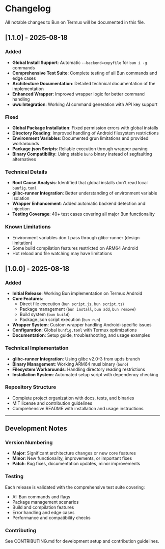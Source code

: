 # Changelog

All notable changes to Bun on Termux will be documented in this file.

## [1.1.0] - 2025-08-18

### Added
- **Global Install Support**: Automatic `--backend=copyfile` for `bun i -g` commands
- **Comprehensive Test Suite**: Complete testing of all Bun commands and edge cases
- **Architecture Documentation**: Detailed technical documentation of the implementation
- **Enhanced Wrapper**: Improved wrapper logic for better command handling
- **uwu Integration**: Working AI command generation with API key support

### Fixed
- **Global Package Installation**: Fixed permission errors with global installs
- **Directory Reading**: Improved handling of Android filesystem restrictions
- **Environment Variables**: Documented grun limitations and provided workarounds
- **Package.json Scripts**: Reliable execution through wrapper parsing
- **Binary Compatibility**: Using stable `buno` binary instead of segfaulting alternatives

### Technical Details
- **Root Cause Analysis**: Identified that global installs don't read local `bunfig.toml`
- **glibc-runner Integration**: Better understanding of environment variable isolation
- **Wrapper Enhancement**: Added automatic backend detection and injection
- **Testing Coverage**: 40+ test cases covering all major Bun functionality

### Known Limitations
- Environment variables don't pass through glibc-runner (design limitation)
- Some build compilation features restricted on ARM64 Android
- Hot reload and file watching may have limitations

## [1.0.0] - 2025-08-18

### Added
- **Initial Release**: Working Bun implementation on Termux Android
- **Core Features**:
  - Direct file execution (`bun script.js`, `bun script.ts`)
  - Package management (`bun install`, `bun add`, `bun remove`)
  - Build system (`bun build`)
  - Package.json script execution (`bun run`)
- **Wrapper System**: Custom wrapper handling Android-specific issues
- **Configuration**: Global `bunfig.toml` with Termux optimizations
- **Documentation**: Setup guide, troubleshooting, and usage examples

### Technical Implementation
- **glibc-runner Integration**: Using glibc v2.0-3 from upds branch
- **Binary Management**: Working ARM64 musl binary (`buno`)
- **Filesystem Workarounds**: Handling directory reading restrictions
- **Installation System**: Automated setup script with dependency checking

### Repository Structure
- Complete project organization with docs, tests, and binaries
- MIT license and contribution guidelines
- Comprehensive README with installation and usage instructions

---

## Development Notes

### Version Numbering
- **Major**: Significant architecture changes or new core features
- **Minor**: New functionality, improvements, or important fixes
- **Patch**: Bug fixes, documentation updates, minor improvements

### Testing
Each release is validated with the comprehensive test suite covering:
- All Bun commands and flags
- Package management scenarios
- Build and compilation features
- Error handling and edge cases
- Performance and compatibility checks

### Contributing
See CONTRIBUTING.md for development setup and contribution guidelines.